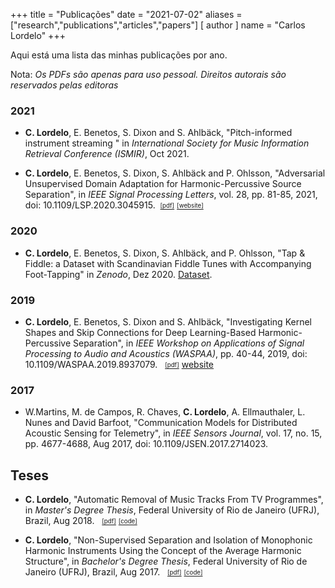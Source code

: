 +++
title = "Publicações"
date = "2021-07-02"
aliases = ["research","publications","articles","papers"]
[ author ]
  name = "Carlos Lordelo"
+++

Aqui está uma lista das minhas publicações por ano.

Nota: *Os PDFs são apenas para uso pessoal. Direitos autorais são reservados pelas editoras*

### 2021
* **C. Lordelo**, E. Benetos, S. Dixon and S. Ahlbäck, "Pitch-informed instrument streaming " in *International Society for Music Information Retrieval Conference (ISMIR)*, Oct 2021.
  
* **C. Lordelo**, E. Benetos, S. Dixon, S. Ahlbäck and P. Ohlsson, "Adversarial Unsupervised Domain Adaptation for Harmonic-Percussive Source Separation", in *IEEE Signal Processing Letters*, vol. 28, pp. 81-85, 2021, doi: 10.1109/LSP.2020.3045915. &nbsp;[<sub><sup>[pdf]</sup></sub>](https://arxiv.org/abs/2101.00701) [<sub><sup>[website]</sup></sub>](http://c4dm.eecs.qmul.ac.uk/auda-hpss/)
  
### 2020
* **C. Lordelo**, E. Benetos, S. Dixon, S. Ahlbäck, and P. Ohlsson, "Tap & Fiddle: a Dataset with Scandinavian Fiddle Tunes with Accompanying Foot-Tapping" in *Zenodo*, Dez 2020. [Dataset](https://zenodo.org/record/4308731).
  
### 2019
* **C. Lordelo**, E. Benetos, S. Dixon and S. Ahlbäck, "Investigating Kernel Shapes and Skip Connections for Deep Learning-Based Harmonic-Percussive Separation", in *IEEE Workshop on Applications of Signal Processing to Audio and Acoustics (WASPAA)*, pp. 40-44, 2019, doi: 10.1109/WASPAA.2019.8937079. &nbsp; [<sub><sup>[pdf]</sup></sub>](https://arxiv.org/abs/1905.01899) [website](http://c4dm.eecs.qmul.ac.uk/WASPAA19-HPSS/) 
  
### 2017
* W.Martins, M. de Campos, R. Chaves, **C. Lordelo**, A. Ellmauthaler, L. Nunes and David Barfoot,  "Communication Models for Distributed Acoustic Sensing for Telemetry", in *IEEE Sensors Journal*, vol. 17, no. 15, pp. 4677-4688, Aug 2017, doi: 10.1109/JSEN.2017.2714023.
  
## Teses
* **C. Lordelo**, "Automatic Removal of Music Tracks From TV Programmes", in *Master's Degree Thesis*, Federal University of Rio de Janeiro (UFRJ), Brazil, Aug 2018. &nbsp; [<sub><sup>[pdf]</sup></sub>](/docs/MastersThesis_CarlosLordelo_2018.pdf) [<sub><sup>[code]</sup></sub>](https://github.com/cpvlordelo/musictrack-removal)

* **C. Lordelo**, "Non-Supervised Separation and Isolation of Monophonic Harmonic Instruments Using the Concept of the Average Harmonic Structure", in *Bachelor's Degree Thesis*, Federal University of Rio de Janeiro (UFRJ), Brazil, Aug 2017. &nbsp; [<sub><sup>[pdf]</sup></sub>](/docs/BachelorThesis_CarlosLordelo_2017_pt-br.pdf) [<sub><sup>[code]</sup></sub>](https://github.com/cpvlordelo/source-separation-AHS)

